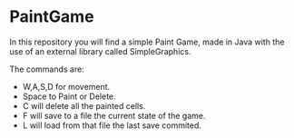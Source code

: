# PaintGame

In this repository you will find a simple Paint Game, made in Java with the use of an external library called SimpleGraphics.

The commands are:
 - W,A,S,D for movement.
 - Space to Paint or Delete.
 - C will delete all the painted cells.
 - F will save to a file the current state of the game.
 - L will load from that file the last save commited.
